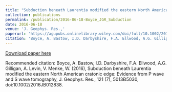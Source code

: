 ```yaml
---
title: "Subduction beneath Laurentia modified the eastern North American cratonic edge: Evidence from P wave and S wave tomography"
collection: publications
permalink: /publication/2016-06-18-Boyce_JGR_Subduction
date: 2016-06-18
venue: 'J. Geophys. Res.,'
paperurl: 'https://agupubs.onlinelibrary.wiley.com/doi/full/10.1002/2016JB012838'
citation: 'Boyce, A. Bastow, I.D. Darbyshire, F.A. Ellwood, A.G. Gilligan, A. Levin, V. Menke, W. (2016), Subduction beneath Laurentia modified the eastern North American cratonic edge: Evidence from P wave and S wave tomography, J. Geophys. Res., 121 (7), 5013Ð5030, doi:10.1002/2016JB012838.'
---
```


<a href='https://agupubs.onlinelibrary.wiley.com/doi/full/10.1002/2016JB012838'>Download paper here</a>

Recommended citation: Boyce, A. Bastow, I.D. Darbyshire, F.A. Ellwood, A.G. Gilligan, A. Levin, V. Menke, W. (2016), Subduction beneath Laurentia modified the eastern North American cratonic edge: Evidence from P wave and S wave tomography, J. Geophys. Res., 121 (7), 5013Ð5030, doi:10.1002/2016JB012838.